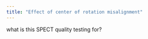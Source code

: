 ```yaml
---
title: "Effect of center of rotation misalignment"
---
```

what is this SPECT quality testing for?

